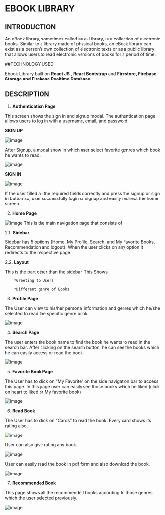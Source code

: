 # EBOOK LIBRARY

## INTRODUCTION

An eBook library, sometimes called an e-Library, is a collection of electronic books. Similar to a library made of physical books, an eBook library can exist as a person’s own collection of electronic texts or as a public library that allows users to read electronic versions of books for a period of time.

##TECHNOLOGY USED

Ebook Library built on **React JS** , **React Bootstrap**  and **Firestore, Firebase Storage and Firebase Realtime Database**.

## DESCRIPTION

1.	**Authentication Page**

This screen shows the sign in and signup modal. The authentication page allows users to log in with a username, email, and password.

**SIGN UP**


![image](https://user-images.githubusercontent.com/64039135/159793016-5f7c50ac-3f44-40b9-93f2-022fb799520f.PNG)

After Signup, a modal show in which user select favorite genres which book he wants to read.

![image](https://user-images.githubusercontent.com/64039135/159944437-a1dcfa60-984e-4581-8377-9467be4a16df.png)

**SIGN IN**

![image](https://user-images.githubusercontent.com/64039135/159670581-7bb78db8-ee57-4e44-b88b-10018963db85.PNG)

If the user filled all the required fields correctly and press the signup or sign in button so, user successfully login or signup and easily redirect the home screen.

2.	**Home Page**

![image](https://user-images.githubusercontent.com/64039135/159794027-c8b23e2a-66dc-4f7a-b624-6d2ea2cecf5b.PNG)
This is the main navigation page that consists of


2.1. 	**Sidebar**

Sidebar has 5 options (Home, My Profile, Search, and My Favorite Books, Recommendation and logout). When the user clicks on any option it redirects to the respective page.

2.2. 	**Layout**

This is the part other than the sidebar. This Shows


        *Greeting to Users
        
        *Different genre of Books

3.	  **Profile Page**

The User can view to his/her personal information and genres which he/she selected to read the specific genre book.

![image](https://user-images.githubusercontent.com/64039135/159937262-2fac41dc-5895-4414-b563-c513ac12c5ca.png)


4.	**Search Page**

The user enters the book name to find the book he wants to read in the search bar. After clicking on the search button, he can see the books which he can easily access or read the book.

![image](https://user-images.githubusercontent.com/64039135/159938278-d53d86ac-c18c-4a8b-a0cd-41150823266f.png)

5.	**Favorite Book Page**

The User has to click on “My Favorite” on the side navigation bar to access this page. In this page user can easily see those books which he liked (click on heart to liked or My favorite book)

![image](https://user-images.githubusercontent.com/64039135/159940809-3d726cc5-492f-4086-b1ac-43fa56b7c0a5.png)


6.	**Read Book**

The User has to click on “Cards” to read the book. Every card shows its rating also.

![image](https://user-images.githubusercontent.com/64039135/159941262-88573179-68b2-463f-85d7-969037d850ff.png)

User can also give rating any book.

![image](https://user-images.githubusercontent.com/64039135/159945210-070011f7-13df-4a8c-bed1-4af3d054f1c2.png)


User can easily read the book in pdf form and also download the book.

![image](https://user-images.githubusercontent.com/64039135/159941597-668c4cf8-d81a-409b-a1f2-b95ec154308b.png)


7.	**Recommended Book**

This page shows all the recommended books according to those genres which the user selected previously.

![image](https://user-images.githubusercontent.com/64039135/159942730-d188543e-228a-438e-9116-79b091dd52bb.png)

